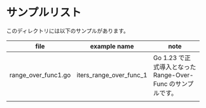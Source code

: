 # サンプルリスト

このディレクトリには以下のサンプルがあります。

| file                | example name            | note                                                        |
| ------------------- | ----------------------- | ----------------------------------------------------------- |
| range_over_func1.go | iters_range_over_func_1 | Go 1.23 で正式導入となった Range-Over-Func のサンプルです。 |
|                     |                         |                                                             |
